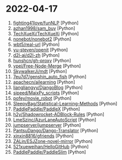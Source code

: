 # 2022-04-17

1. [fighting41love/funNLP](https://github.com/fighting41love/funNLP "中英文敏感词、语言检测、中外手机/电话归属地/运营商查询、名字推断性别、手机号抽取、身份证抽取、邮箱抽取、中日文人名库、中文缩写库、拆字词典、词汇情感值、停用词、反动词表、暴恐词表、繁简体转换、英文模拟中文发音、汪峰歌词生成器、职业名称词库、同义词库、反义词库、否定词库、汽车品牌词库、汽车零件词库、连续英文切割、各种中文词向量、公司名字大全、古诗词库、IT词库、财经词库、成语词库、地名词库、历史名人词库、诗词词库、医学词库、饮食词库、法律词库、汽车词库、动物词库、中文聊天语料、中文谣言数据、百度中文问答数据集、句子相似度匹配算法集合、bert资源、文本生成&摘要相关工具、cocoNLP信息抽取工具、国内电话号码正则匹配、清华大学XLORE:中英文跨语言百科知识图谱、清华大学人工智能技术…") [Python]
2. [azhan1998/sam_buy](https://github.com/azhan1998/sam_buy "山姆买菜") [Python]
3. [TechXueXi/TechXueXi](https://github.com/TechXueXi/TechXueXi "强国通 科技强国 学习强国 xuexiqiangguo 全网最好用开源网页学习强国助手：TechXueXi （懒人刷分工具 自动学习）技术强国，支持答题，支持 docker 45分/天") [Python]
4. [nonebot/nonebot2](https://github.com/nonebot/nonebot2 "跨平台 Python 异步机器人框架 / Asynchronous multi-platform robot framework written in Python") [Python]
5. [wbt5/real-url](https://github.com/wbt5/real-url "获取斗鱼&虎牙&哔哩哔哩&抖音&快手等 58 个直播平台的真实流媒体地址(直播源)和弹幕，直播源可在 PotPlayer、flv.js 等播放器中播放。") [Python]
6. [yu-steven/openit](https://github.com/yu-steven/openit "Openit订阅致力于打造免费无感的翻墙环境") [Python]
7. [d2l-ai/d2l-zh](https://github.com/d2l-ai/d2l-zh "《动手学深度学习》：面向中文读者、能运行、可讨论。中英文版被55个国家的300所大学用于教学。") [Python]
8. [hunshcn/gh-proxy](https://github.com/hunshcn/gh-proxy "github release、archive以及项目文件的加速项目") [Python]
9. [vpei/Free-Node-Merge](https://github.com/vpei/Free-Node-Merge "自动合并 ss ssr trojan vmess vless 等免费节点链接，科学上网，定阅免费机场。有资源网址，请加Telegram群：opmhth") [Python]
10. [SkywalkerJi/mdt](https://github.com/SkywalkerJi/mdt "Yu-Gi-Oh! Master Duel Translation Script") [Python]
11. [7eu7d7/genshin_auto_fish](https://github.com/7eu7d7/genshin_auto_fish "基于深度强化学习的原神自动钓鱼AI") [Python]
12. [apachecn/ailearning](https://github.com/apachecn/ailearning "AiLearning：数据分析+机器学习实战+线性代数+PyTorch+NLTK+TF2") [Python]
13. [liangliangyy/DjangoBlog](https://github.com/liangliangyy/DjangoBlog "🍺基于Django的博客系统") [Python]
14. [sipeed/MaixPy_scripts](https://github.com/sipeed/MaixPy_scripts "micropython scripts for MaixPy") [Python]
15. [pofey/movie_robot](https://github.com/pofey/movie_robot "轻松便捷的与家人和朋友，一同享受多终端- 致的高品质私有化观影体验。") [Python]
16. [SleepyBag/Statistical-Learning-Methods](https://github.com/SleepyBag/Statistical-Learning-Methods "Implement Statistical Learning Methods, Li Hang the hard way. 李航《统计学习方法》一书的硬核 Python 实现") [Python]
17. [PaddlePaddle/PaddleX](https://github.com/PaddlePaddle/PaddleX "PaddlePaddle End-to-End Development Toolkit（『飞桨』深度学习全流程开发工具）") [Python]
18. [h2y/Shadowrocket-ADBlock-Rules](https://github.com/h2y/Shadowrocket-ADBlock-Rules "提供多款 Shadowrocket 规则，带广告过滤功能。用于 iOS 未越狱设备选择性地自动翻墙。") [Python]
19. [LmeSzinc/AzurLaneAutoScript](https://github.com/LmeSzinc/AzurLaneAutoScript "碧蓝航线脚本 Azur Lane bot (CN/EN/JP/TW) | 无缝委托科研，全自动大世界") [Python]
20. [jumpserver/jumpserver](https://github.com/jumpserver/jumpserver "JumpServer 是全球首款开源的堡垒机，是符合 4A 的专业运维安全审计系统。") [Python]
21. [PantsuDango/Dango-Translator](https://github.com/PantsuDango/Dango-Translator "团子翻译器 —— 个人兴趣制作的一款基于OCR技术的翻译器") [Python]
22. [xinxin8816/gfriends](https://github.com/xinxin8816/gfriends "媒体服务器演员头像仓库") [Python]
23. [ZALin/ESJZone-novel-mirror](https://github.com/ZALin/ESJZone-novel-mirror "ESJZone 的小說備份") [Python]
24. [521xueweihan/HelloGitHub](https://github.com/521xueweihan/HelloGitHub "分享 GitHub 上有趣、入门级的开源项目。Share interesting, entry-level open source projects on GitHub.") [Python]
25. [PaddlePaddle/PaddleSlim](https://github.com/PaddlePaddle/PaddleSlim "PaddleSlim is an open-source library for deep model compression and architecture search.") [Python]
